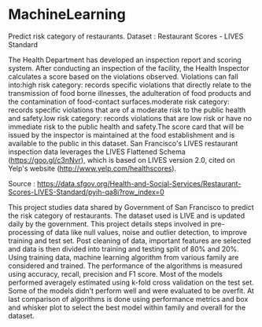 # MachineLearning
Predict risk category of restaurants. Dataset : Restaurant Scores - LIVES Standard

The Health Department has developed an inspection report and scoring system. After conducting an inspection of the facility, the Health Inspector calculates a score based on the violations observed. Violations can fall into:high risk category: records specific violations that directly relate to the transmission of food borne illnesses, the adulteration of food products and the contamination of food-contact surfaces.moderate risk category: records specific violations that are of a moderate risk to the public health and safety.low risk category: records violations that are low risk or have no immediate risk to the public health and safety.The score card that will be issued by the inspector is maintained at the food establishment and is available to the public in this dataset.
San Francisco's LIVES restaurant inspection data leverages the LIVES Flattened Schema (https://goo.gl/c3nNvr), which is based on LIVES version 2.0, cited on Yelp's website (http://www.yelp.com/healthscores).

Source : https://data.sfgov.org/Health-and-Social-Services/Restaurant-Scores-LIVES-Standard/pyih-qa8i?row_index=0

This project studies data shared by Government of San Francisco to predict the risk category of restaurants. The dataset used is LIVE and is updated daily by the government. This project details steps involved in pre-processing of data like null values, noise and outlier detection, to improve training and test set. Post cleaning of data, important features are selected and data is then divided into training and testing split of 80% and 20%. Using training data, machine learning algorithm from various family are considered and trained. The performance of the algorithms is measured using accuracy, recall, precision and F1 score. Most of the models performed averagely estimated using k-fold cross validation on the test set. Some of the models didn’t perform well and were evaluated to be overfit. At last comparison of algorithms is done using performance metrics and box and whisker plot to select the best model within family and overall for the dataset.
